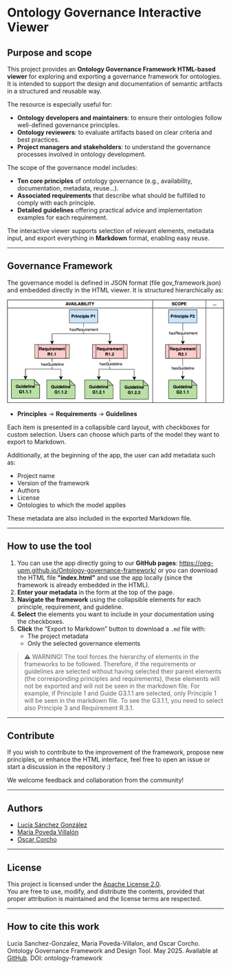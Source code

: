 # Ontology Governance Interactive Viewer

## Purpose and scope

This project provides an **Ontology Governance Framework HTML-based viewer** for exploring and exporting a governance framework for ontologies. It is intended to support the design and documentation of semantic artifacts in a structured and reusable way.

The resource is especially useful for:

- **Ontology developers and maintainers**: to ensure their ontologies follow well-defined governance principles.
- **Ontology reviewers**: to evaluate artifacts based on clear criteria and best practices.
- **Project managers and stakeholders**: to understand the governance processes involved in ontology development.

The scope of the governance model includes:

- **Ten core principles** of ontology governance (e.g., availability, documentation, metadata, reuse...).
- **Associated requirements** that describe what should be fulfilled to comply with each principle.
- **Detailed guidelines** offering practical advice and implementation examples for each requirement.

The interactive viewer supports selection of relevant elements, metadata input, and export everything in  **Markdown** format, enabling easy reuse. 

---

## Governance Framework

The governance model is defined in JSON format (file gov_framework.json) and embedded directly in the HTML viewer. It is structured hierarchically as:

![Example of structure of the framework](/images/example_structure_framework.png)

- **Principles** → **Requirements** → **Guidelines**

Each item is presented in a collapsible card layout, with checkboxes for custom selection. Users can choose which parts of the model they want to export to Markdown.

Additionally, at the beginning of the app, the user can add metadata such as:

- Project name
- Version of the framework
- Authors
- License
- Ontologies to which the model applies

These metadata are also included in the exported Markdown file.

---

## How to use the tool

1. You can use the app directly going to our **GitHub pages**: https://oeg-upm.github.io/Ontology-governance-framework/ or you can download the HTML file **"index.html"** and use the app locally (since the framework is already embedded in the HTML).
2. **Enter your metadata** in the form at the top of the page.
3. **Navigate the framework** using the collapsible elements for each principle, requirement, and guideline.
4. **Select** the elements you want to include in your documentation using the checkboxes.
5. **Click** the “Export to Markdown” button to download a `.md` file with:
   - The project metadata
   - Only the selected governance elements

> ⚠️ WARNING! The tool forces the hierarchy of elements in the frameworks to be followed. Therefore, if the requirements or guidelines are selected without having selected their parent elements (the corresponding principles and requirements), these elements will not be exported and will not be seen in the markdown file. For example, if Principle 1 and Guide G3.1.1 are selected, only Principle 1 will be seen in the markdown file. To see the G3.1.1, you need to select also Principle 3 and Requirement R.3.1.

---

## Contribute

If you wish to contribute to the improvement of the framework, propose new principles, or enhance the HTML interface, feel free to open an issue or start a discussion in the repository :)

We welcome feedback and collaboration from the community!

---

## Authors

- [Lucía Sánchez González](https://github.com/LuciaSG99)
- [María Poveda Villalón](https://github.com/mariapoveda)
- [Oscar Corcho](https://github.com/ocorcho)  

---

## License

This project is licensed under the [Apache License 2.0](https://www.apache.org/licenses/LICENSE-2.0).  
You are free to use, modify, and distribute the contents, provided that proper attribution is maintained and the license terms are respected.

---
## How to cite this work

Lucia Sanchez-Gonzalez, Maria Poveda-Villalon, and Oscar Corcho. Ontology Governance Framework and Design Tool. May 2025. Available at [GitHub](https://github.com/LuciaSG99/Ontology-governance-framework). DOI: ontology-framework
